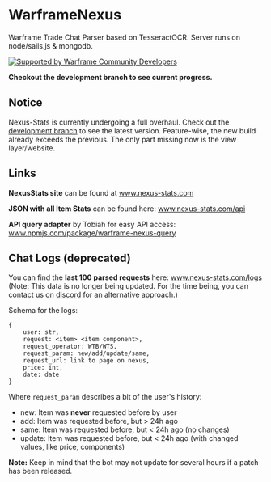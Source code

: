 # WarframeNexus
Warframe Trade Chat Parser based on TesseractOCR. Server runs on node/sails.js & mongodb.

[![Supported by Warframe Community Developers](https://raw.githubusercontent.com/Warframe-Community-Developers/banner/master/banner.png)](https://github.com/Warframe-Community-Developers "Supported by Warframe Community Developers")

**Checkout the development branch to see current progress.**


## Notice
Nexus-Stats is currently undergoing a full overhaul. Check out the [development branch](https://github.com/nexus-devs/warframe-nexus/tree/development) to see the latest version. Feature-wise, the new build already exceeds the previous. The only part missing now is the view layer/website.


## Links
**NexusStats site** can be found at www.nexus-stats.com

**JSON with all Item Stats** can be found here: www.nexus-stats.com/api

**API query adapter** by Tobiah for easy API access: www.npmjs.com/package/warframe-nexus-query

## Chat Logs (deprecated)

You can find the **last 100 parsed requests** here: www.nexus-stats.com/logs 
(Note: This data is no longer being updated. For the time being, you can contact us on [discord](https://discord.gg/TCxe6P4) for an alternative approach.)

Schema for the logs:
```
{
    user: str,
    request: <item> <item component>,
    request_operator: WTB/WTS,
    request_param: new/add/update/same,
    request_url: link to page on nexus,
    price: int,
    date: date
}
```

Where `request_param` describes a bit of the user's history:
- new: Item was **never** requested before by user
- add: Item was requested before, but > 24h ago
- same: Item was requested before, but < 24h ago (no changes)
- update: Item was requested before, but < 24h ago (with changed values, like price, components)

**Note:** Keep in mind that the bot may not update for several hours if a patch has been released.
